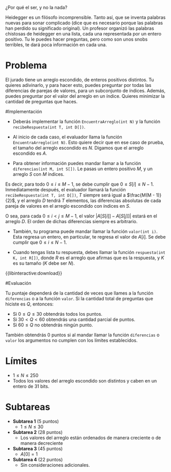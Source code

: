 
¿Por qué el ser, y no la nada?

Heidegger es un filósofo incomprensible. Tanto así, que se inventa palabras nuevas para sonar complicado (dice que es necesario porque las palabras han perdido su significado original). Un profesor organizó las palabras chistosas de heidegger en una lista, cada una representada por un entero positivo. Tu le puedes hacer preguntas, pero como son unos snobs terribles, te dará poca información en cada una.

# Problema

El jurado tiene un arreglo escondido, de enteros positivos distintos. Tu quieres adivinarlo, y para hacer esto, puedes preguntar por todas las diferencias de parejas de valores, para un subconjunto de índices. Además, puedes preguntar por el valor del arreglo en un índice. Quieres minimizar la cantidad de preguntas que haces.

#Implementación

 - Deberás implementar la función `EncuentraArreglo(int N)` y la función `recibeRespuesta(int T, int D[])`.

 - Al inicio de cada caso, el evaluador llama la función `EncuentraArreglo(int N)`. Esto quiere decir que en ese caso de prueba, el tamaño del arreglo escondido es $N$. Digamos que el arreglo escondido es $A$.

 - Para obtener información puedes mandar llamar a la función `diferencias(int M, int S[])`. Le pasas un entero positivo $M$, y un arreglo $S$ con $M$ índices.

 Es decir, para todo $0 \le i \le M - 1$, se debe cumplir que $0 \le S[i] \le N - 1$. Inmediatamente después, el evaluador llamará la función `recibeRespuesta(int T, int D[])`, $T$ siempre será igual a $\frac{M(M - 1)}{2}$, y el arreglo $D$ tendrá $T$ elementos, las diferencias absolutas de cada pareja de valores en el arreglo escondido con índices en $S$.

 O sea, para cada $0 \le i < j \le M - 1$, el valor $\lvert A[S[i]] - A[S[j]] \lvert$ estará en el arreglo $D$. El orden de dichas diferencias siempre es arbitrario.

 - También, tu programa puede mandar llamar la función `valor(int i)`. Esta regresa un entero, en particular, te regresa el valor de $A[i]$. Se debe cumplir que $0 \le i \le N - 1$.

 - Cuando tengas lista tu respuesta, debes llamar la función `respuesta(int K, int R[])`, donde $R$ es el arreglo que afirmas que es la respuesta, y $K$ es su tamaño ($K$ debe ser $N$).




{{libinteractive:download}}

#Evaluación

Tu puntaje dependerá de la cantidad de veces que llames a la función `diferencias` o a la función `valor`. Si la cantidad total de preguntas que hiciste es $Q$, entonces:

- Si $0 \leq Q \leq 30$ obtendrás todos los puntos.
- Si $30 < Q < 60$ obtendrás una cantidad parcial de puntos.
- Si $60 \leq Q$ no obtendrás ningún punto.

También obtendrás $0$ puntos si al mandar llamar la función `diferencias` o `valor`  los argumentos no cumplen con los límites establecidos.

# Límites

- $1 \leq N \leq 250$
- Todos los valores del arreglo escondido son distintos y caben en un entero de 31 bits.

# Subtareas

- **Subtarea 1** (5 puntos)
  - $1 \leq N \leq 30$
- **Subtarea 2** (28 puntos)
  - Los valores del arreglo están ordenados de manera creciente o de manera decreciente
- **Subtarea 3** (45 puntos)
  - $A[0] = 1$
- **Subtarea 4** (22 puntos)
  - Sin consideraciones adicionales.
